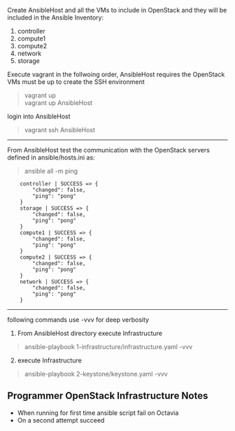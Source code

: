 Create AnsibleHost and all the VMs to include in OpenStack and they will be included in the Ansible Inventory:
1. controller
2. compute1
3. compute2
4. network
5. storage

Execute vagrant in the follwoing order, AnsibleHost requires the OpenStack VMs must be up to create the SSH environment
> vagrant up  
> vagrant up AnsibleHost  

login into AnsibleHost
> vagrant ssh AnsibleHost
----
From AnsibleHost test the communication with the OpenStack servers defined in ansible/hosts.ini as:
> ansible all -m ping
````
    controller | SUCCESS => {
        "changed": false,
        "ping": "pong"
    }
    storage | SUCCESS => {
        "changed": false,
        "ping": "pong"
    }
    compute1 | SUCCESS => {
        "changed": false,
        "ping": "pong"
    }
    compute2 | SUCCESS => {
        "changed": false,
        "ping": "pong"
    }
    network | SUCCESS => {
        "changed": false,
        "ping": "pong"
    }

````
----
following commands use -vvv for deep verbosity
1. From AnsibleHost directory execute Infrastructure
> ansible-playbook 1-infrastructure/infrastructure.yaml -vvv

2. execute Infrastructure
> ansible-playbook 2-keystone/keystone.yaml -vvv
## Programmer OpenStack Infrastructure Notes
* When running for first time ansible script fail on Octavia
* On a second attempt succeed


